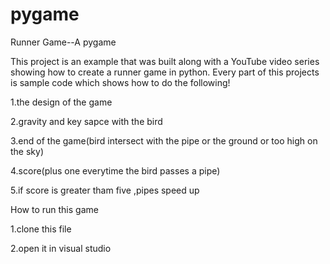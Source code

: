 # pygame
Runner Game--A pygame

This project is an example that was built along with a YouTube video series showing how to create a runner game in python. Every part of this projects is sample code which shows how to do the following!

1.the design of the game

2.gravity and key sapce with the bird

3.end of the game(bird intersect with the pipe or the ground or too high on the sky)

4.score(plus one everytime the bird passes a pipe)

5.if score is greater tham five ,pipes speed up

How to run this game

1.clone this file

2.open it in visual studio
